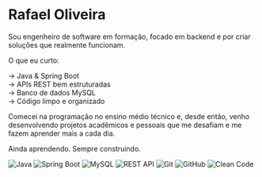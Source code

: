 # Rafael Oliveira

Sou engenheiro de software em formação, focado em backend e por criar soluções que realmente funcionam.

O que eu curto:

→ Java & Spring Boot  
→ APIs REST bem estruturadas  
→ Banco de dados MySQL  
→ Código limpo e organizado  

Comecei na programação no ensino médio técnico e, desde então, venho desenvolvendo projetos acadêmicos e pessoais que me desafiam e me fazem aprender mais a cada dia.

Ainda aprendendo. Sempre construindo.



![Java](https://img.shields.io/badge/Java-ED8B00?style=for-the-badge&logo=openjdk&logoColor=white)
![Spring Boot](https://img.shields.io/badge/Spring_Boot-6DB33F?style=for-the-badge&logo=springboot&logoColor=white)
![MySQL](https://img.shields.io/badge/MySQL-4479A1?style=for-the-badge&logo=mysql&logoColor=white)
![REST API](https://img.shields.io/badge/REST_API-000000?style=for-the-badge&logo=postman&logoColor=white)
![Git](https://img.shields.io/badge/Git-F05033?style=for-the-badge&logo=git&logoColor=white)
![GitHub](https://img.shields.io/badge/GitHub-181717?style=for-the-badge&logo=github&logoColor=white)
![Clean Code](https://img.shields.io/badge/Clean_Code-FFD700?style=for-the-badge&logo=code&logoColor=black)
